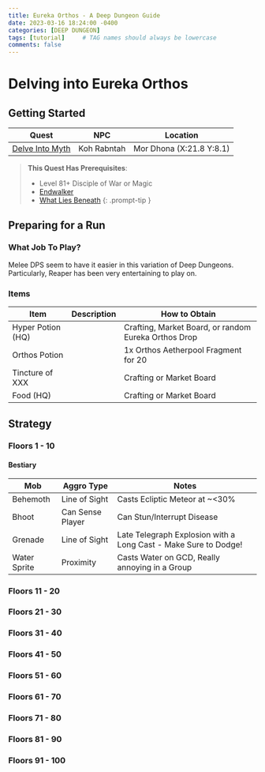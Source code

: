 ```yaml
---
title: Eureka Orthos - A Deep Dungeon Guide
date: 2023-03-16 18:24:00 -0400
categories: [DEEP DUNGEON]
tags: [tutorial]     # TAG names should always be lowercase
comments: false
---
```


# Delving into Eureka Orthos

## Getting Started

| Quest | NPC | Location |
|--|--|--|
| [Delve Into Myth](https://na.finalfantasyxiv.com/lodestone/playguide/db/quest/0904c99e110/) | Koh Rabntah | Mor Dhona (X:21.8 Y:8.1) |

> **This Quest Has Prerequisites**:
> - Level 81+ Disciple of War or Magic
> - [Endwalker](https://na.finalfantasyxiv.com/lodestone/playguide/db/quest/52a65d1961d/)
> - [What Lies Beneath](https://na.finalfantasyxiv.com/lodestone/playguide/contentsguide/deepdungeon/#:~:text=Unlocking%20Floor%2051%20and%20Beyond&text=Players%20must%20first%20complete%20the%20quest%20%22The%20House%20That%20Death,the%20Palace%20of%20the%20Dead)
{: .prompt-tip }

## Preparing for a Run

### What Job To Play?

Melee DPS seem to have it easier in this variation of Deep Dungeons. Particularly, Reaper has been very entertaining to play on.

### Items

| Item | Description | How to Obtain |
|--|--|--|
| Hyper Potion (HQ) |  | Crafting, Market Board, or random Eureka Orthos Drop |
| Orthos Potion |  | 1x Orthos Aetherpool Fragment for 20 |
| Tincture of XXX |  | Crafting or Market Board |
| Food (HQ) |  | Crafting or Market Board |

## Strategy

### Floors 1 - 10

#### Bestiary

| Mob | Aggro Type | Notes |
|--|--|--|
| Behemoth | Line of Sight | Casts Ecliptic Meteor at ~<30% |
| Bhoot | Can Sense Player | Can Stun/Interrupt Disease |
| Grenade | Line of Sight | Late Telegraph Explosion with a Long Cast - Make Sure to Dodge! |
| Water Sprite | Proximity | Casts Water on GCD, Really annoying in a Group |

### Floors 11 - 20

### Floors 21 - 30

### Floors 31 - 40

### Floors 41 - 50

### Floors 51 - 60

### Floors 61 - 70

### Floors 71 - 80

### Floors 81 - 90

### Floors 91 - 100
